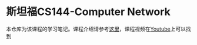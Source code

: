 # 斯坦福CS144-Computer Network
本仓库为该课程的学习笔记。课程介绍请参考[这里](https://csdiy.wiki/%E8%AE%A1%E7%AE%97%E6%9C%BA%E7%BD%91%E7%BB%9C/CS144/)，课程视频在[Youtube](https://www.youtube.com/watch?v=r2WZNaFyrbQ&list=PL6RdenZrxrw9inR-IJv-erlOKRHjymxMN)上可以找到